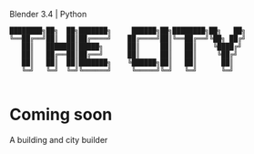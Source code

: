 Blender 3.4 | Python

```
████████╗██╗  ██╗███████╗     ██████╗██╗████████╗██╗   ██╗
╚══██╔══╝██║  ██║██╔════╝    ██╔════╝██║╚══██╔══╝╚██╗ ██╔╝
   ██║   ███████║█████╗      ██║     ██║   ██║    ╚████╔╝ 
   ██║   ██╔══██║██╔══╝      ██║     ██║   ██║     ╚██╔╝  
   ██║   ██║  ██║███████╗    ╚██████╗██║   ██║      ██║   
   ╚═╝   ╚═╝  ╚═╝╚══════╝     ╚═════╝╚═╝   ╚═╝      ╚═╝   
                                                          
```

# Coming soon

A building and city builder
